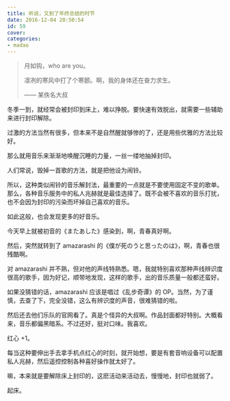 ```yaml
---
title: 听说，又到了年终总结的时节
date: 2016-12-04 20:50:54
id: 59
cover: 
categories:
- madao
---
```


> 月如钩，who are you。
> 
>  凛冽的寒风中打了个寒颤。啊，我的身体还在奋力求生。
> 
>  —— 某佚名大叔

 冬季一到，就经常会被封印到床上，难以挣脱。要快速有效脱出，就需要一些辅助来进行封印解除。

 过激的方法当然有很多，但本来不是自然醒就够惨的了，还是用些优雅的方法比较好。

 那么就用音乐来渐渐地唤醒沉睡的力量，一丝一缕地抽掉封印。

 人们常说，毁掉一首歌的方法，就是把他设为闹铃。

 所以，这种类似闹铃的音乐解封法，最重要的一点就是不要使用固定不变的歌单。那么，各种音乐服务中的私人兆赫就是最佳选择了。既不会被不喜欢的音乐打扰，也不会因为封印的污染而坏掉自己喜欢的音乐。

 如此这般，也会发现更多的好音乐。

 今天早上就被初音的《またあした》感染到，啊，青春真好啊。

 然后，突然就转到了 amazarashi 的《僕が死のうと思ったのは》，啊，青春也很残酷啊。

 对 amazarashi 并不熟，但对他的声线特熟悉。嗯，我就特别喜欢那种声线辨识度很高的歌手，因为好记，顺带地发现，这样的歌手，出的音乐质量一般都还蛮好。

 如果没猜错的话，amazarashi 应该是唱过《乱步奇谭》的 OP。当然，为了谨慎，去查了下，完全没错，这么有辨识度的声音，很难猜错的啦。

 然后还去他们乐队的官网看了。真是个怪异的大叔啊。作品封面都好特别。大概看来，音乐都偏黑暗系。不过还好，挺对口味。我喜欢。

 红心 +1。

 每当这种要伸出手去拿手机点红心的时刻，就开始想，要是有套音响设备可以配置私人兆赫，然后遥控控制各种喜好操作就太好了。

 嘛，本来就是要解除床上封印的，这麽活动来活动去，慢慢地，封印也就弱了。

 起床。
